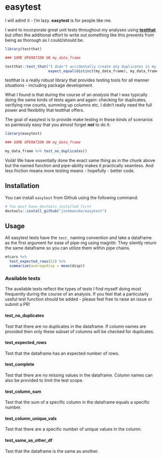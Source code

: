 
<!-- README.md is generated from README.Rmd. Please edit that file -->

# easytest

<!-- badges: start -->

<!-- badges: end -->

I will admit it - I’m lazy. **easytest** is for people like me.

I *want* to incorporate great unit tests throughout my analyses using
[**testthat**](https://github.com/r-lib/testthat) but often the
additional effort to write out something like this prevents from being
as thorough as I could/should be.

``` r
library(testthat)

### SOME OPERATION ON my_data_frame

testthat::test_that("I didn't accidentally create any duplicates in my dataframe",
                    expect_equal(distinct(my_data_frame), my_data_frame))
```

testthat is a really robust library that provides testing tools for all
manner situations - including package development.

What I found is that during the course of an *analysis* that I was
typically doing the same kinds of tests again and again: checking for
duplicates, verifying row counts, summing up columns etc. I didn’t
really need the full power and flexibility that testthat offers.

The goal of easytest is to provide make testing in these kinds of
scenarios so painlessly easy that you almost forget **not** to do it:

``` r
library(easytest)

### SOME OPERATION ON my_data_frame

my_data_frame %>% test_no_duplicates()
```

Voilà\! We have essentially done the exact same thing as in the chunk
above but the named function and pipe-ability makes it practically
seamless. And less friction means more testing means - hopefully -
better code.

## Installation

You can install `easytest` from Github using the following command:

``` r
# You must have devtools installed first
devtools::install_github("joshmuncke/easytest")
```

## Usage

All easytest tests have the `test_` naming convention and take a
dataframe as the first argument for ease of pipe-ing using magrittr.
They silently return the same dataframe so you can utilize them within
pipe chains.

``` r
mtcars %>%
  test_expected_rows(32) %>%
  summarize(averagedisp = mean(disp))
```

### Available tests

The available tests reflect the types of tests I find myself doing most
frequently during the course of an analysis. If you feel that a
particularly useful test function should be added - please feel free to
raise an issue or submit a PR\!

#### test\_no\_duplicates

Test that there are no duplicates in the dataframe. If column names are
provided then only these subset of columns will be checked for
duplicates.

#### test\_expected\_rows

Test that the dataframe has an expected number of rows.

#### test\_complete

Test that there are no missing values in the dataframe. Column names can
also be provided to limit the test scope.

#### test\_column\_sum

Test that the sum of a specific column in the dataframe equals a
specific number.

#### test\_column\_unique\_vals

Test that there are a specific number of unique values in the column.

#### test\_same\_as\_other\_df

Test that the dataframe is the same as another.
